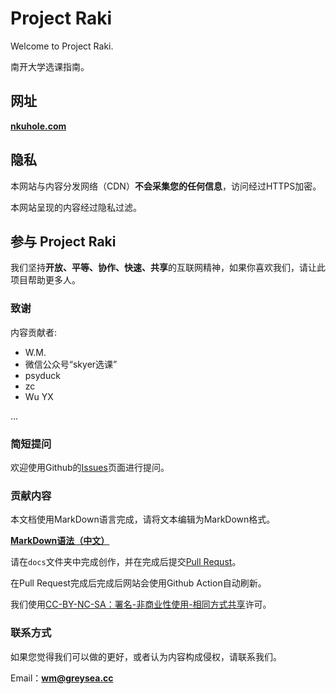 # Project Raki

Welcome to Project Raki.

南开大学选课指南。

## 网址

**[nkuhole.com](https://nkuhole.com)**

## 隐私

本网站与内容分发网络（CDN）**不会采集您的任何信息**，访问经过HTTPS加密。

本网站呈现的内容经过隐私过滤。

## 参与 Project Raki

我们坚持**开放、平等、协作、快速、共享**的互联网精神，如果你喜欢我们，请让此项目帮助更多人。

### 致谢

内容贡献者:

+ W.M.
+ 微信公众号“skyer选课”
+ psyduck
+ zc
+ Wu YX

...

### 简短提问

欢迎使用Github的[Issues](https://github.com/Shall-We-Dance/ProjectRaki/issues)页面进行提问。


### 贡献内容

本文档使用MarkDown语言完成，请将文本编辑为MarkDown格式。

**[MarkDown语法（中文）](https://markdown-zh.readthedocs.io/en/latest/overview/)**

请在`docs`文件夹中完成创作，并在完成后提交[Pull Requst](https://github.com/Shall-We-Dance/ProjectRaki/pulls)。

在Pull Request完成后完成后网站会使用Github Action自动刷新。

我们使用[CC-BY-NC-SA：署名-非商业性使用-相同方式共享](https://creativecommons.org/licenses/by-nc-sa/4.0/deed.zh)许可。

### 联系方式

如果您觉得我们可以做的更好，或者认为内容构成侵权，请联系我们。

Email：**wm@greysea.cc**

